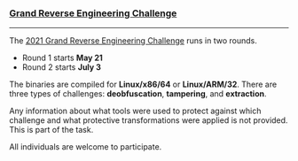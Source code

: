 ### [Grand Reverse Engineering Challenge](https://grand-re-challenge.org/index.html)
____

The [2021 Grand Reverse Engineering Challenge](2021_Grand_Reverse_Engineering_Challenge) runs in two rounds.

- Round 1 starts **May 21**
- Round 2 starts **July 3**

The binaries are compiled for **Linux/x86/64** or **Linux/ARM/32**. There are three types of challenges: **deobfuscation**, **tampering**, and **extraction**.

Any information about what tools were used to protect against which challenge and what protective transformations were applied is not provided. This is part of the task.

All individuals are welcome to participate.
